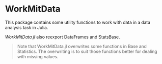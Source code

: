 # WorkMitData

This package contains some utility functions to work with data in a data analysis task in Julia.

*WorkMitData.jl* also reexport DataFrames and StatsBase.

> Note that WorkMitData.jl overwrites some functions in Base and Statistics. The overwriting is to suit those functions better for dealing with missing values.